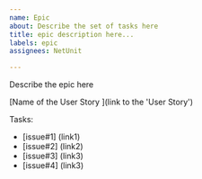 ```yaml
---
name: Epic
about: Describe the set of tasks here
title: epic description here...
labels: epic
assignees: NetUnit

---
```


Describe the epic here

[Name of the User Story ](link to the 'User Story')

Tasks:
- [issue#1] (link1)
- [issue#2] (link2)
- [issue#3] (link3)
- [issue#4] (link3)
